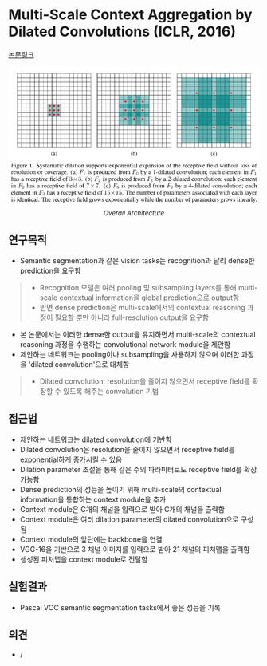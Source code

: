 # Multi-Scale Context Aggregation by Dilated Convolutions (ICLR, 2016)

[논문링크](https://arxiv.org/abs/1511.07122)

<p align="center">
    <img width="600" alt='fig1' src="./img/01_07_01.png?raw=true"></br>
    <em><font size=2>Overall Architecture</font></em>
</p>

## 연구목적
- Semantic segmentation과 같은 vision tasks는 recognition과 달리 dense한 prediction을 요구함
> - Recognition 모델은 여러 pooling 및 subsampling layers를 통해 multi-scale contextual information을 global prediction으로 output함
> - 반면 dense prediction은 multi-scale에서의 contextual reasoning 과정이 필요할 뿐만 아니라 full-resolution output을 요구함
- 본 논문에서는 이러한 dense한 output을 유지하면서 multi-scale의 contextual reasoning 과정을 수행하는 convolutional network module을 제안함
- 제안하는 네트워크는 pooling이나 subsampling을 사용하지 않으며 이러한 과정을 'dilated convolution'으로 대체함
> - Dilated convolution: resolution을 줄이지 않으면서 receptive field를 확장할 수 있도록 해주는 convolution 기법

## 접근법
- 제안하는 네트워크는 dilated convolution에 기반함
- Dilated convolution은 resolution을 줄이지 않으면서 receptive field를 exponential하게 증가시킬 수 있음
- Dilation parameter 조절을 통해 같은 수의 파라미터로도 receptive field를 확장 가능함
- Dense prediction의 성능을 높이기 위해 multi-scale의 contextual information을 통합하는 context module을 추가
- Context module은 C개의 채널을 입력으로 받아 C개의 채널을 출력함
- Context module은 여러 dilation parameter의 dilated convolution으로 구성됨
- Context module의 앞단에는 backbone을 연결
- VGG-16을 기반으로 3 채널 이미지를 입력으로 받아 21 채널의 피처맵을 출력함
- 생성된 피처맵을 context module로 전달함

## 실험결과
- Pascal VOC semantic segmentation tasks에서 좋은 성능을 기록

## 의견
- /